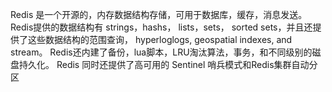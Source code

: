 Redis 是一个开源的，内存数据结构存储，可用于数据库，缓存，消息发送。
Redis提供的数据结构有 strings，hashs， lists，sets， sorted sets，并且还提供了这些数据结构的范围查询，
hyperloglogs, geospatial indexes, and stream。
Redis还内建了备份，lua脚本，LRU淘汰算法，事务，和不同级别的磁盘持久化。
Redis 同时还提供了高可用的 Sentinel 哨兵模式和Redis集群自动分区
